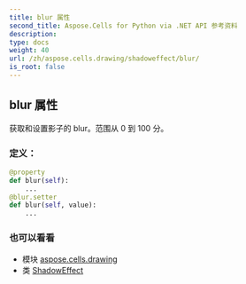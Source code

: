 ```yaml
---
title: blur 属性
second_title: Aspose.Cells for Python via .NET API 参考资料
description:
type: docs
weight: 40
url: /zh/aspose.cells.drawing/shadoweffect/blur/
is_root: false
---
```

## blur 属性

获取和设置影子的 blur。范围从 0 到 100 分。
### 定义：
```python
@property
def blur(self):
    ...
@blur.setter
def blur(self, value):
    ...
```

### 也可以看看
* 模块 [aspose.cells.drawing](../../)
* 类 [ShadowEffect](/cells/python-net/zh/aspose.cells.drawing/shadoweffect)
